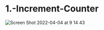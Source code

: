 # 1.-Increment-Counter
![Screen Shot 2022-04-04 at 9 14 43](https://user-images.githubusercontent.com/66386522/161563266-f310039a-1a69-4d03-8ff2-89aad352e3da.png)
